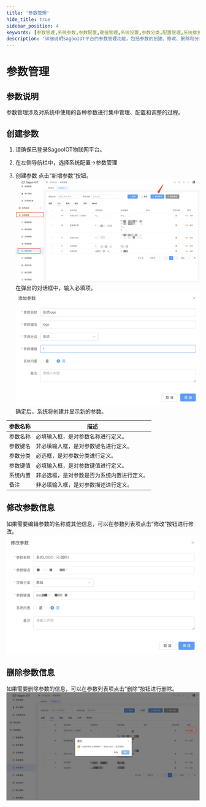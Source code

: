 ```yaml
---
title: '参数管理'
hide_title: true
sidebar_position: 4
keywords: [参数管理,系统参数,参数配置,键值管理,系统设置,参数分类,配置管理,系统维护,参数定义,系统优化]
description: '详细说明SagooIOT平台的参数管理功能，包括参数的创建、修改、删除和分类管理等系统参数配置指南。'
---
```

# 参数管理

## 参数说明

参数管理涉及对系统中使用的各种参数进行集中管理、配置和调整的过程。

## 创建参数

1. 请确保已登录SagooIOT物联网平台。

2. 在左侧导航栏中，选择系统配置->参数管理

3. 创建参数
点击“新增参数”按钮。
  ![新增参数按钮](./img/parameter-management/add-parameter-button.png)
在弹出的对话框中，输入必填项。
  ![新增参数](./img/parameter-management/add-parameter.png)
确定后，系统将创建并显示新的参数。


| 参数名称 | 描述                    |
|------|-----------------------|
| 参数名称 | 必填输入框，是对参数名称进行定义。     |
| 参数键名 | 非必填输入框，是对参数键名进行定义。    |
| 参数分类 | 必选框，是对参数分类进行定义。       |
| 参数键值 | 必填输入框，是对参数键值进行定义。     |
| 系统内置 | 非必选框，是对参数是否为系统内置进行定义。 |
| 备注   | 非必填输入框，是对参数描述进行定义。    |


## 修改参数信息

如果需要编辑参数的名称或其他信息，可以在参数列表项点击“修改”按钮进行修改。
  ![修改参数](./img/parameter-management/modify-parameter.png)

## 删除参数信息

如果需要删除参数的信息，可以在参数列表项点击“删除”按钮进行删除。
  ![删除参数](./img/parameter-management/delete-parameter.png)
